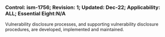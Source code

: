 ### Control: ism-1756; Revision: 1; Updated: Dec-22; Applicability: ALL; Essential Eight:N/A
<p>Vulnerability disclosure processes, and supporting vulnerability disclosure procedures, are developed, implemented and maintained.</p>